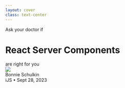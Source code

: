 ```yaml
---
layout: cover
class: text-center
---
```


<div class="flex flex-col align-center">
<div class="flex flex-col text-[#C26B28] font-bold">
<div class="font-italic text-3xl self-start text-black font-semibold">Ask your doctor if</div>

# React Server Components

<div class="font-italic text-3xl self-end -mt-4 text-black font-semibold">are right for you</div>
</div>

<img class="w-[120%] self-center max-w-none" src="images/waves-rectangle.svg">
<div class="text-4xl color-[#33699E] font-bold mt-8">Bonnie Schulkin</div>
<div class="text-3xl font-semibold">iJS • Sept 28, 2023</div>
</div>

